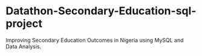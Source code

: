 # Datathon-Secondary-Education-sql-project
Improving Secondary Education Outcomes in Nigeria using MySQL and Data Analysis. 
